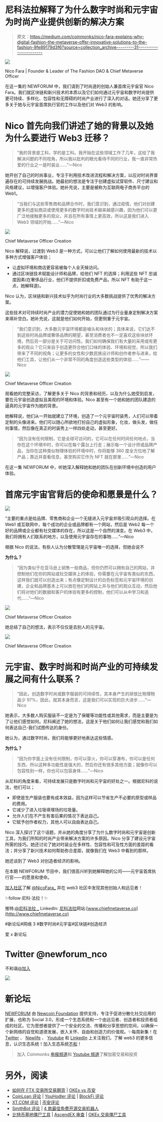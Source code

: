 # 尼科法拉解释了为什么数字时尚和元宇宙为时尚产业提供创新的解决方案

> 原文：<https://medium.com/coinmonks/nico-fara-explains-why-digital-fashion-the-metaverse-offer-innovative-solutions-to-the-fashion-9fe89179d3f6?source=collection_archive---------31----------------------->

![](img/5b00829a8c964ffbf11de11a25a560ec.png)

Nico Fara | Founder & Leader of The Fashion DAO & Chief Metaverse Officer

在这一集的 NEWFORUM 中，我们请到了时尚道的创始人兼首席元宇宙官 Nico Fara。我们就区块链和新兴技术的本质以及它们如何通过元宇宙和数字时尚提供更可持续、多样化、包容性和无障碍的时尚产业进行了深入的对话。她还分享了更多关于她与元宇宙首席执行官的工作以及他们对 Web3 的影响。

# Nico 首先向我们讲述了她的背景以及她为什么要进行 Web3 迁移？

> “我的背景是工科，学的是工科。我开始在这些领域工作了几年，这给了我解决问题的不同视角，所以我以批判的眼光看待不同的行业，我一直非常热爱的行业之一是时装业……”—Nico

她开创了自己的时尚事业，专注于利用技术改进流程和解决方案，以应对时尚界普遍存在的可持续发展挑战。她最初的想法是专注于创建虚拟试穿软件、尺寸建议和风格建议，以增强客户体验。她补充说，主要是被称为互联网电子商务平台的 Web1。

> “当我们与这些零售商和品牌合作时，我们意识到，通过疫情，他们对创建更多的虚拟商店或使用更多的数字时尚技术越来越感兴趣，因为他们可以更广泛地接触更多的观众，并且在所有事情上更高效，所以这是我们进入 Web3 领域的开始……”—Nico

![](img/42e331740695053a6224dd67ebd3bb36.png)

Chief Metaverse Officer Creation

Nico 解释说，过渡到 Web3 是一种方式，可以让他们了解如何使用最新的技术以多种方式增强客户体验；

*   让虚拟环境和商店更容易被每个人全天候访问。
*   通过区块链技术赋能设计师和品牌，给他们 NFT 的选择；利用这些 NFT 忠诚度因素(在奢侈品行业，他们不提供折扣或免费产品，所以 NFT 有助于这一点，她解释道)。

Nico 认为，区块链和新兴技术似乎为时尚行业的大多数挑战提供了优秀的解决方案。

这些技术对可持续时尚产业的潜力促使她和她的团队通过为行业量身定制解决方案来填补空白。她补充说，这就是他们如何开始，但更侧重于元宇宙。

> “我们意识到，大多数元宇宙环境都是噱头和块状的；具体来说，它们达不到这些时尚品牌或奢侈品牌的期望，甚至消费者也不一定喜欢这些块状环境，然后另一部分是关于可访问性。我们如何确保我们有大量的采用或有更多的观众？它只来自于创造更符合他们口味的体验、环境和视觉，所以我们带来了不同的视角；让更多的女性和少数民族设计师和创作者参与进来，给他们工具，让他们从一个非常不同的角度创造这些类型的体验……”——Nico

![](img/2530a151eff6ba0683a63b6ca707d3ce.png)

Chief Metaverse Officer Creation

观看她的完整采访，了解更多关于 Nico 的背景和经历，以及为什么她受到启发，要在元宇宙创造虚拟且美观的环境和体验。Nico 甚至有一个她和她的团队建造的逼真的元宇宙作为她的背景。

她解释说，他们从一开始就建立了环境，创造了一个元宇宙时装秀，人们可以带着定制的头像进来。他们可以随心所欲地打扮自己的虚拟形象，化妆，做头发，做任何事情，然后像在真正的时装秀上一样四处走动，甚至更好。

> “因为没有任何限制，它是全球可访问的，它可以在任何时间任何地点，当你在这个环境中时，你可以在每个露台上行走；展示每一个设计师或品牌产品，当你在这种类似物理体验的环境中时，你将能够 360 度全方位地了解产品；靠近并查看信息，甚至购买它作为 NFT 就在那里……”—Nico

在这一集 NEWFORUM 中，听她深入解释她和她的团队在创新环境中创造的用户体验。

# 首席元宇宙官背后的使命和愿景是什么？

![](img/188c7338a608f15d7c3cd02845f7ceae.png)

“主要的重点是给品牌、零售商和企业一个无缝进入元宇宙并吸引观众的选择。在 Web1 或互联网中，每个成功的企业或品牌都有一个网站，然后是 Web2 每一个好的品牌或企业都有社交媒体的存在，所以这是一个自然的演变。在 Web3 中，我们将拥有人们联系的地方，以及使用元宇宙存在的事物……”—Nico

根据 Nico 的说法，有些人认为分散管理是元宇宙唯一的选择，但她会说不

**为什么？**

> “因为类似于在亚马逊上销售一些商品，但你仍然可以拥有自己的网站，并控制他们在你的网站或社交媒体上的体验，你需要在元宇宙有类似的东西，这样我们就可以创造出来；有点像定制设计的白色标签和元宇宙环境的创建，企业和品牌基本上可以放在他们的网站上并与他们的观众互动，然后他们将对他们的数据和客户的体验有更多的控制，他们可以从中学习和迭代……”—Nico

![](img/bdc6021cb4e83dcb2948f3e01b276afa.png)

Chief Metaverse Officer Creation

她总结了自己的想法，表示不仅仅是去别人的元宇宙。

![](img/9506db79799efaf859bb3374993df8ce.png)

Chief Metaverse Officer Creation

# 元宇宙、数字时尚和时尚产业的可持续发展之间有什么联系？

> “因此，创造数字时尚或数字服装的可持续性，其本身产生的排放比物理物品少 97%，因此，就其本身而言，这是我们可以实现的巨大进步……”—Nico

她表示，大多数人购买服装不一定是为了保暖等功能性或其他需求，而是主要是为了让他们感觉如何。尼科阐述了她的想法，这是关于他们如何让我们感觉和我们如何表达自己-我们试图传达的身份。

她认为，通过数字时尚，我们将能够更好地表达这些情感。

**为什么？**

> “因为你字面上没有任何限制，你可以穿火，你可以穿瀑布，你可以是任何东西，所以这种多功能性是强大的，然后你还有很多其他方面；就像你可以包容性别一样，你也可以包容身体……”—Nico

从尼科的角度来看，可持续发展只是数字时尚和元宇宙的好处之一。根据尼科的说法，他们可以；

*   即使是生产服装也要有成本效益，因为这样可以节省生产不必要的原型或样品的费用。
*   它减少了进入垃圾填埋场的垃圾量。
*   允许人们在不产生有害后果的情况下表达自己。
*   它赋予创作者权力，其他人可以自由表达自己。

Nico 深入探讨了这个话题，并从她的角度分享了为什么数字时尚和元宇宙是创新工具，为我们所知的时尚产业带来解决方案的许多原因。Nico 分享了建设元宇宙所需的技巧。她还讨论了她对时装业在多样性、包容性和可及性方面的差距的看法；并分享了新兴技术如何帮助弥合差距，就像我们在 Web3 中看到的那样。

她还谈到了 Web3 对创造者经济的影响。

在本期 NEWFORUM 节目中，我们很高兴听到她解释她的公司——元宇宙首席执行官——的愿景和使命。

[加入社区](https://twitter.com/newforum_nco)了解 [@NicoFara_](https://twitter.com/NicoFara_) 并在 web3 社区中发现其他创始人和远见者！

✨follow·尼科·法拉！✨

推特:[@尼科法拉 _](https://twitter.com/NicoFara_) LinkedIn: [尼科法拉](https://www.linkedin.com/in/nicofara/)网站:[www.chiefmetaverse.co](http://www.chiefmetaverse.co)

#新论坛#网络 3 #数字时尚#元宇宙#区块链#创造经济

爱 x 新论坛

# Twitter @newforum_nco

不和谐[@加入](https://discord.gg/DHepA4WTkN)

![](img/64b195e07661477b9179b36109a9015e.png)

# 新论坛

[NEWFORUM](https://newforum.notion.site/newforum/Welcome-to-NEWFORUM-48f9661398ec4ec6a1af37fcc96dc926) 由 [Newcoin Foundation](https://newcoin.org/) 提供支持，专注于促进分散化社交应用的扩展，也称为 Social 3.0，形成一个生态系统和一个由远见者、创造者和投资者组成的社区。它为思想者提供了一个安全的交流、传播和分享思想的空间，以确保一个新网络的自觉和道德发展，嵌入关怀、自由和创造力的价值观。✨每周新集！在 [Twitter](https://twitter.com/newforum_nco) 、 [Newlife](https://newlife.io/) 、 [Youtube](https://www.youtube.com/channel/UCWvHyau1nIJBffmaaj6FmbQ) 和 [LinkedIn](https://www.linkedin.com/showcase/newforum/) 上关注我们，了解 web3 的更多信息，认识生态系统！加入生态系统[不和](https://discord.gg/DHepA4WTkN)！

> 加入 Coinmonks [电报频道](https://t.me/coincodecap)和 [Youtube 频道](https://www.youtube.com/c/coinmonks/videos)了解加密交易和投资

# 另外，阅读

*   [如何在 FTX 交易所交易期货](https://coincodecap.com/ftx-futures-trading) | [OKEx vs 币安](https://coincodecap.com/okex-vs-binance)
*   [CoinLoan 评论](https://coincodecap.com/coinloan-review) | [YouHodler 评论](/coinmonks/youhodler-4-easy-ways-to-make-money-98969b9689f2) | [BlockFi 评论](https://coincodecap.com/blockfi-review)
*   [XT.COM 评论](https://coincodecap.com/profittradingapp-for-binance) | [币安评论](https://coincodecap.com/xt-com-review)
*   [SmithBot 评论](https://coincodecap.com/smithbot-review) | [4 款最佳免费开源交易机器人](https://coincodecap.com/free-open-source-trading-bots)
*   [比特币基地僵尸工具](/coinmonks/coinbase-bots-ac6359e897f3) | [AscendEX 审查](/coinmonks/ascendex-review-53e829cf75fa) | [OKEx 交易僵尸工具](/coinmonks/okex-trading-bots-234920f61e60)